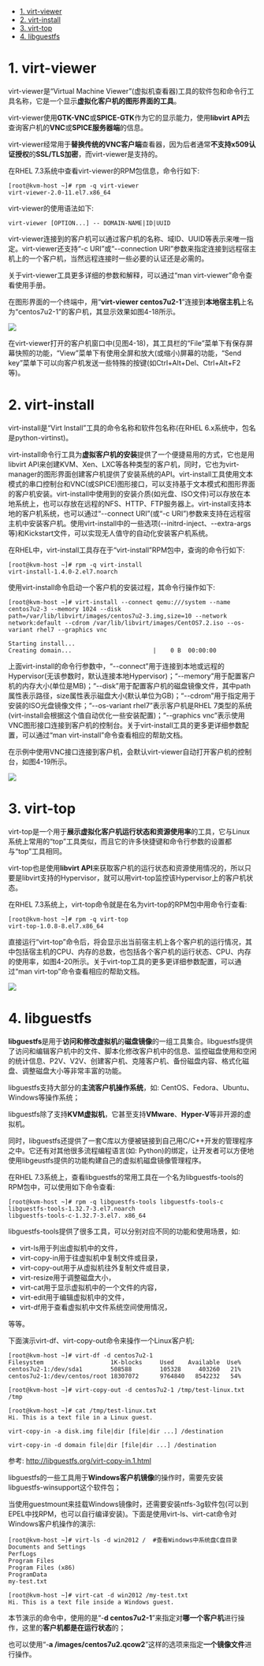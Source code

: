 
<!-- @import "[TOC]" {cmd="toc" depthFrom=1 depthTo=6 orderedList=false} -->

<!-- code_chunk_output -->

- [1. virt-viewer](#1-virt-viewer)
- [2. virt-install](#2-virt-install)
- [3. virt-top](#3-virt-top)
- [4. libguestfs](#4-libguestfs)

<!-- /code_chunk_output -->

# 1. virt-viewer

virt\-viewer是“Virtual Machine Viewer”(虚拟机查看器)工具的软件包和命令行工具名称，它是一个显示**虚拟化客户机的图形界面的工具**。

virt\-viewer使用**GTK\-VNC**或**SPICE\-GTK**作为它的显示能力，使用**libvirt API**去查询客户机的**VNC**或**SPICE服务器端**的信息。

virt\-viewer经常用于**替换传统的VNC客户端**查看器，因为后者通常**不支持x509认证授权**的**SSL/TLS加密**，而virt\-viewer是支持的。

在RHEL 7.3系统中查看virt\-viewer的RPM包信息，命令行如下: 

```
[root@kvm-host ~]# rpm -q virt-viewer
virt-viewer-2.0-11.el7.x86_64
```

virt-viewer的使用语法如下: 

```
virt-viewer [OPTION...] -- DOMAIN-NAME|ID|UUID
```

virt\-viewer连接到的客户机可以通过客户机的名称、域ID、UUID等表示来唯一指定。virt\-viewer还支持“\-c URI”或“\-\-connection URI”参数来指定连接到远程宿主机上的一个客户机，当然远程连接时一些必要的认证还是必需的。

关于virt\-viewer工具更多详细的参数和解释，可以通过“man virt\-viewer”命令查看使用手册。

在图形界面的一个终端中，用“**virt\-viewer centos7u2\-1**”连接到**本地宿主机**上名为“centos7u2\-1”的客户机，其显示效果如图4-18所示。

![](./images/2019-05-19-19-22-47.png)

在virt\-viewer打开的客户机窗口中(见图4\-18)，其工具栏的“File”菜单下有保存屏幕快照的功能，“View”菜单下有使用全屏和放大(或缩小)屏幕的功能，“Send key”菜单下可以向客户机发送一些特殊的按键(如Ctrl\+Alt\+Del、Ctrl\+Alt\+F2等)。

# 2. virt-install

virt\-install是“Virt Install”工具的命令名称和软件包名称(在RHEL 6.x系统中，包名是python\-virtinst)。

virt\-install命令行工具为**虚拟客户机的安装**提供了一个便捷易用的方式，它也是用libvirt API来创建KVM、Xen、LXC等各种类型的客户机，同时，它也为virt\-manager的图形界面创建客户机提供了安装系统的API。virt-install工具使用文本模式的串口控制台和VNC(或SPICE)图形接口，可以支持基于文本模式和图形界面的客户机安装。virt\-install中使用到的安装介质(如光盘、ISO文件)可以存放在本地系统上，也可以存放在远程的NFS、HTTP、FTP服务器上。virt-install支持本地的客户机系统，也可以通过“\-\-connect URI”(或“\-c URI”)参数来支持在远程宿主机中安装客户机。使用virt\-install中的一些选项(\-\-initrd-inject、\-\-extra-args等)和Kickstart文件，可以实现无人值守的自动化安装客户机系统。

在RHEL中，virt\-install工具存在于“virt\-install”RPM包中，查询的命令行如下: 

```
[root@kvm-host ~]# rpm -q virt-install
virt-install-1.4.0-2.el7.noarch
```

使用virt-install命令启动一个客户机的安装过程，其命令行操作如下: 

```
[root@kvm-host ~]# virt-install --connect qemu:///system --name centos7u2-3 --memory 1024 --disk path=/var/lib/libvirt/images/centos7u2-3.img,size=10 --network network:default --cdrom /var/lib/libvirt/images/CentOS7.2.iso --os-variant rhel7 --graphics vnc

Starting install...
Creating domain...                       |    0 B  00:00:00
```

上面virt\-install的命令行参数中，“\-\-connect”用于连接到本地或远程的Hypervisor(无该参数时，默认连接本地Hypervisor)；“\-\-memory”用于配置客户机的内存大小(单位是MB)；“\-\-disk”用于配置客户机的磁盘镜像文件，其中path属性表示路径，size属性表示磁盘大小(默认单位为GB)；“\-\-cdrom”用于指定用于安装的ISO光盘镜像文件；“\-\-os\-variant rhel7”表示客户机是RHEL 7类型的系统(virt\-install会根据这个值自动优化一些安装配置)；“\-\-graphics vnc”表示使用VNC图形接口连接到客户机的控制台。关于virt\-install工具的更多更详细参数配置，可以通过“man virt\-install”命令查看相应的帮助文档。

在示例中使用VNC接口连接到客户机，会默认virt-viewer自动打开客户机的控制台，如图4\-19所示。

![](./images/2019-05-19-19-28-56.png)

# 3. virt-top

virt\-top是一个用于**展示虚拟化客户机运行状态和资源使用率**的工具，它与Linux系统上常用的“top”工具类似，而且它的许多快捷键和命令行参数的设置都与“top”工具相同。

virt\-top也是使用**libvirt API**来获取客户机的运行状态和资源使用情况的，所以只要是libvirt支持的Hypervisor，就可以用virt\-top监控该Hypervisor上的客户机状态。

在RHEL 7.3系统上，virt\-top命令就是在名为virt\-top的RPM包中用命令行查看: 

```
[root@kvm-host ~]# rpm -q virt-top
virt-top-1.0.8-8.el7.x86_64
```

直接运行“virt-top”命令后，将会显示出当前宿主机上各个客户机的运行情况，其中包括宿主机的CPU、内存的总数，也包括各个客户机的运行状态、CPU、内存的使用率，如图4-20所示。关于virt-top工具的更多更详细参数配置，可以通过“man virt\-top”命令查看相应的帮助文档。

![](./images/2019-05-19-19-29-44.png)

# 4. libguestfs

**libguestfs**是用于**访问和修改虚拟机**的**磁盘镜像**的一组工具集合。libguestfs提供了访问和编辑客户机中的文件、脚本化修改客户机中的信息、监控磁盘使用和空闲的统计信息、P2V、V2V、创建客户机、克隆客户机、备份磁盘内容、格式化磁盘、调整磁盘大小等非常丰富的功能。

libguestfs支持大部分的**主流客户机操作系统**，如: CentOS、Fedora、Ubuntu、Windows等操作系统；

libguestfs除了支持**KVM虚拟机**，它甚至支持**VMware**、**Hyper\-V**等非开源的虚拟机。

同时，libguestfs还提供了一套C库以方便被链接到自己用C/C\+\+开发的管理程序之中。它还有对其他很多流程编程语言(如: Python)的绑定，让开发者可以方便地使用libgeustfs提供的功能构建自己的虚拟机磁盘镜像管理程序。

在RHEL 7.3系统上，查看libguestfs的常用工具在一个名为libguestfs\-tools的RPM包中，可以使用如下命令查看: 

```
[root@kvm-host ~]# rpm -q libguestfs-tools libguestfs-tools-c
libguestfs-tools-1.32.7-3.el7.noarch
libguestfs-tools-c-1.32.7-3.el7. x86_64
```

libguestfs\-tools提供了很多工具，可以分别对应不同的功能和使用场景，如: 

- virt\-ls用于列出虚拟机中的文件，
- virt\-copy\-in用于往虚拟机中复制文件或目录，
- virt\-copy\-out用于从虚拟机往外复制文件或目录，
- virt\-resize用于调整磁盘大小，
- virt\-cat用于显示虚拟机中的一个文件的内容，
- virt\-edit用于编辑虚拟机中的文件，
- virt\-df用于查看虚拟机中文件系统空间使用情况，

等等。

下面演示virt\-df、virt\-copy\-out命令来操作一个Linux客户机: 

```
[root@kvm-host ~]# virt-df -d centos7u2-1
Filesystem                   1K-blocks     Used    Available  Use%
centos7u2-1:/dev/sda1        508588        105328     403260   21%
centos7u2-1:/dev/centos/root 18307072      9764840   8542232   54%

[root@kvm-host ~]# virt-copy-out -d centos7u2-1 /tmp/test-linux.txt /tmp

[root@kvm-host ~]# cat /tmp/test-linux.txt
Hi. This is a text file in a Linux guest.
```

```
virt-copy-in -a disk.img file|dir [file|dir ...] /destination

virt-copy-in -d domain file|dir [file|dir ...] /destination
```

参考: http://libguestfs.org/virt-copy-in.1.html

libguestfs的一些工具用于**Windows客户机镜像**的操作时，需要先安装libguestfs\-winsupport这个软件包；

当使用guestmount来挂载Windows镜像时，还需要安装ntfs\-3g软件包(可以到EPEL中找RPM，也可以自行编译安装)。下面是使用virt\-ls、virt\-cat命令对Windows客户机操作的演示: 

```
[root@kvm-host ~]# virt-ls -d win2012 /  #查看Windows中系统盘C盘目录
Documents and Settings
PerfLogs
Program Files
Program Files (x86)
ProgramData
my-test.txt

[root@kvm-host ~]# virt-cat -d win2012 /my-test.txt
Hi. This is a text file inside a Windows guest.
```

本节演示的命令中，使用的是“\-**d centos7u2\-1**”来指定对**哪一个客户机**进行操作，这里的**客户机都是在运行状态**的；

也可以使用“\-**a /images/centos7u2.qcow2**”这样的选项来指定**一个镜像文件**进行操作。

